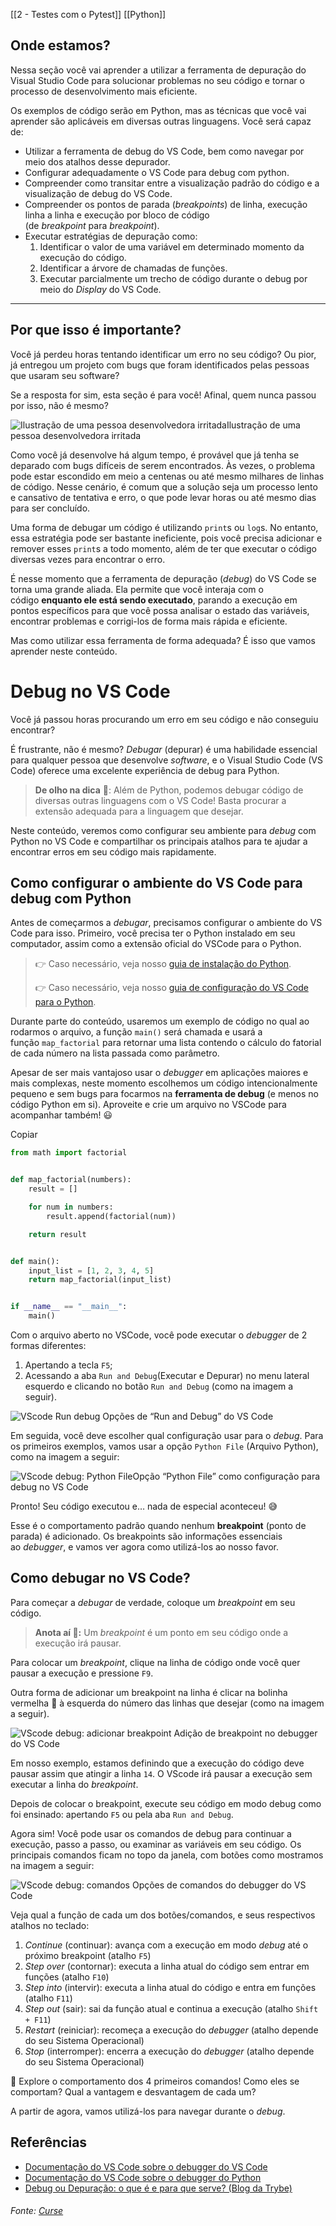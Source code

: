 [[2 - Testes com o Pytest]]
[[Python]]

## Onde estamos?

Nessa seção você vai aprender a utilizar a ferramenta de depuração do Visual Studio Code para solucionar problemas no seu código e tornar o processo de desenvolvimento mais eficiente.

Os exemplos de código serão em Python, mas as técnicas que você vai aprender são aplicáveis em diversas outras linguagens. Você será capaz de:

- Utilizar a ferramenta de debug do VS Code, bem como navegar por meio dos atalhos desse depurador.
- Configurar adequadamente o VS Code para debug com python.
- Compreender como transitar entre a visualização padrão do código e a visualização de debug do VS Code.
- Compreender os pontos de parada (_breakpoints_) de linha, execução linha a linha e execução por bloco de código (de _breakpoint_ para _breakpoint_).
- Executar estratégias de depuração como:
    1. Identificar o valor de uma variável em determinado momento da execução do código.
    2. Identificar a árvore de chamadas de funções.
    3. Executar parcialmente um trecho de código durante o debug por meio do _Display_ do VS Code.

---

## Por que isso é importante?

Você já perdeu horas tentando identificar um erro no seu código? Ou pior, já entregou um projeto com bugs que foram identificados pelas pessoas que usaram seu software?

Se a resposta for sim, esta seção é para você! Afinal, quem nunca passou por isso, não é mesmo?

![Ilustração de uma pessoa desenvolvedora irritada](https://content-assets.betrybe.com/prod/0890bdae-c4b1-4c0d-8241-dfafae8b94df-Ilustra%C3%A7%C3%A3o%20de%20uma%20pessoa%20desenvolvedora%20irritada.png)Ilustração de uma pessoa desenvolvedora irritada

Como você já desenvolve há algum tempo, é provável que já tenha se deparado com bugs difíceis de serem encontrados. Às vezes, o problema pode estar escondido em meio a centenas ou até mesmo milhares de linhas de código. Nesse cenário, é comum que a solução seja um processo lento e cansativo de tentativa e erro, o que pode levar horas ou até mesmo dias para ser concluído.

Uma forma de debugar um código é utilizando `print`s ou `log`s. No entanto, essa estratégia pode ser bastante ineficiente, pois você precisa adicionar e remover esses `print`s a todo momento, além de ter que executar o código diversas vezes para encontrar o erro.

É nesse momento que a ferramenta de depuração (_debug_) do VS Code se torna uma grande aliada. Ela permite que você interaja com o código **enquanto ele está sendo executado**, parando a execução em pontos específicos para que você possa analisar o estado das variáveis, encontrar problemas e corrigi-los de forma mais rápida e eficiente.

Mas como utilizar essa ferramenta de forma adequada? É isso que vamos aprender neste conteúdo.

# Debug no VS Code

Você já passou horas procurando um erro em seu código e não conseguiu encontrar?

É frustrante, não é mesmo? _Debugar_ (depurar) é uma habilidade essencial para qualquer pessoa que desenvolve _software_, e o Visual Studio Code (VS Code) oferece uma excelente experiência de debug para Python.

> **De olho na dica** 👀: Além de Python, podemos debugar código de diversas outras linguagens com o VS Code! Basta procurar a extensão adequada para a linguagem que desejar.

Neste conteúdo, veremos como configurar seu ambiente para _debug_ com Python no VS Code e compartilhar os principais atalhos para te ajudar a encontrar erros em seu código mais rapidamente.

## Como configurar o ambiente do VS Code para debug com Python

Antes de começarmos a _debugar_, precisamos configurar o ambiente do VS Code para isso. Primeiro, você precisa ter o Python instalado em seu computador, assim como a extensão oficial do VSCode para o Python.

> 👉 Caso necessário, veja nosso [guia de instalação do Python](https://app.betrybe.com/learn/course/5e938f69-6e32-43b3-9685-c936530fd326/module/f04cdb21-382e-4588-8950-3b1a29afd2dd/section/aa76abc8-b842-40d9-b5cc-baa960952129/lesson/3f79a20e-f527-4871-b69b-544310cfbda0).
> 
> 👉 Caso necessário, veja nosso [guia de configuração do VS Code para o Python](https://app.betrybe.com/learn/course/5e938f69-6e32-43b3-9685-c936530fd326/module/f04cdb21-382e-4588-8950-3b1a29afd2dd/section/aa76abc8-b842-40d9-b5cc-baa960952129/lesson/9685a920-42b3-4c27-a293-c588f1e70527).

Durante parte do conteúdo, usaremos um exemplo de código no qual ao rodarmos o arquivo, a função `main()` será chamada e usará a função `map_factorial` para retornar uma lista contendo o cálculo do fatorial de cada número na lista passada como parâmetro.

Apesar de ser mais vantajoso usar o _debugger_ em aplicações maiores e mais complexas, neste momento escolhemos um código intencionalmente pequeno e sem bugs para focarmos na **ferramenta de debug** (e menos no código Python em si). Aproveite e crie um arquivo no VSCode para acompanhar também! 😃

Copiar

```python
from math import factorial


def map_factorial(numbers):
    result = []

    for num in numbers:
        result.append(factorial(num))

    return result


def main():
    input_list = [1, 2, 3, 4, 5]
    return map_factorial(input_list)


if __name__ == "__main__":
    main()

```


Com o arquivo aberto no VSCode, você pode executar o _debugger_ de 2 formas diferentes:

1. Apertando a tecla `F5`;
2. Acessando a aba `Run and Debug`(Executar e Depurar) no menu lateral esquerdo e clicando no botão `Run and Debug` (como na imagem a seguir).

![VScode Run debug](https://content-assets.betrybe.com/prod/4291f8df-5927-4c23-af2a-4b0f255e7271-VScode%20Run%20debug.png)
Opções de “Run and Debug” do VS Code

Em seguida, você deve escolher qual configuração usar para o _debug_. Para os primeiros exemplos, vamos usar a opção `Python File` (Arquivo Python), como na imagem a seguir:

![VScode debug: Python File](https://content-assets.betrybe.com/prod/4291f8df-5927-4c23-af2a-4b0f255e7271-VScode%20debug:%20Python%20File.png)Opção “Python File” como configuração para debug no VS Code

Pronto! Seu código executou e… nada de especial aconteceu! 😅

Esse é o comportamento padrão quando nenhum **breakpoint** (ponto de parada) é adicionado. Os breakpoints são informações essenciais ao _debugger_, e vamos ver agora como utilizá-los ao nosso favor.

## Como debugar no VS Code?

Para começar a _debugar_ de verdade, coloque um _breakpoint_ em seu código.

> **Anota aí 📝:** Um _breakpoint_ é um ponto em seu código onde a execução irá pausar.

Para colocar um _breakpoint_, clique na linha de código onde você quer pausar a execução e pressione `F9`.

Outra forma de adicionar um breakpoint na linha é clicar na bolinha vermelha 🔴 à esquerda do número das linhas que desejar (como na imagem a seguir).

![VScode debug: adicionar breakpoint](https://content-assets.betrybe.com/prod/4291f8df-5927-4c23-af2a-4b0f255e7271-VScode%20debug:%20adicionar%20breakpoint.png)
Adição de breakpoint no debugger do VS Code

Em nosso exemplo, estamos definindo que a execução do código deve pausar assim que atingir a linha `14`. O VScode irá pausar a execução sem executar a linha do _breakpoint_.

Depois de colocar o breakpoint, execute seu código em modo debug como foi ensinado: apertando `F5` ou pela aba `Run and Debug`.

Agora sim! Você pode usar os comandos de debug para continuar a execução, passo a passo, ou examinar as variáveis em seu código. Os principais comandos ficam no topo da janela, com botões como mostramos na imagem a seguir:

![VScode debug: comandos](https://content-assets.betrybe.com/prod/4291f8df-5927-4c23-af2a-4b0f255e7271-VScode%20debug:%20comandos.png)
Opções de comandos do debugger do VS Code

Veja qual a função de cada um dos botões/comandos, e seus respectivos atalhos no teclado:

1. _Continue_ (continuar): avança com a execução em modo _debug_ até o próximo breakpoint (atalho `F5`)
2. _Step over_ (contornar): executa a linha atual do código sem entrar em funções (atalho `F10`)
3. _Step into_ (intervir): executa a linha atual do código e entra em funções (atalho `F11`)
4. _Step out_ (sair): sai da função atual e continua a execução (atalho `Shift + F11`)
5. _Restart_ (reiniciar): recomeça a execução do _debugger_ (atalho depende do seu Sistema Operacional)
6. _Stop_ (interromper): encerra a execução do _debugger_ (atalho depende do seu Sistema Operacional)

🧪 Explore o comportamento dos 4 primeiros comandos! Como eles se comportam? Qual a vantagem e desvantagem de cada um?

A partir de agora, vamos utilizá-los para navegar durante o _debug_.

## Referências

- [Documentação do VS Code sobre o debugger do VS Code](https://code.visualstudio.com/docs/editor/debugging)
- [Documentação do VS Code sobre o debugger do Python](https://code.visualstudio.com/docs/python/debugging)
- [Debug ou Depuração: o que é e para que serve? (Blog da Trybe)](https://blog.betrybe.com/tecnologia/debug/)


###### Fonte: [Curse](https://app.betrybe.com/learn/course/5e938f69-6e32-43b3-9685-c936530fd326/module/3d93d491-e3ed-409f-bdb6-3a5dcd11f8d2/section/18498288-db33-45a4-9189-b7a282d99538/day/3afc9219-354a-42ac-826c-02b2375d3524/lesson/1e0fda25-6fdf-47dc-a8a3-1a00d7d412b4)
